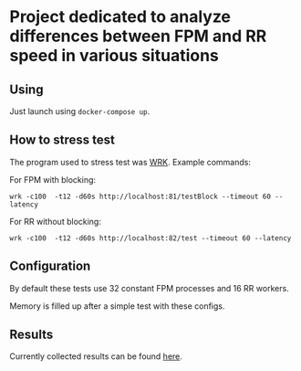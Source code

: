 # Project dedicated to analyze differences between FPM and RR speed in various situations

## Using

Just launch using `docker-compose up`.

## How to stress test

The program used to stress test was [WRK](https://github.com/wg/wrk). Example commands:

For FPM with blocking:
```shell
wrk -c100  -t12 -d60s http://localhost:81/testBlock --timeout 60 --latency
```

For RR without blocking:
```shell
wrk -c100  -t12 -d60s http://localhost:82/test --timeout 60 --latency
```

## Configuration

By default these tests use 32 constant FPM processes and 16 RR workers.

Memory is filled up after a simple test with these configs.

## Results
Currently collected results can be found [here](https://docs.google.com/spreadsheets/d/1xRe-D5CHS_ZLAHNUtCxDFvOSnV66ihs2UW-Mwc35oms/edit?usp=sharing).

